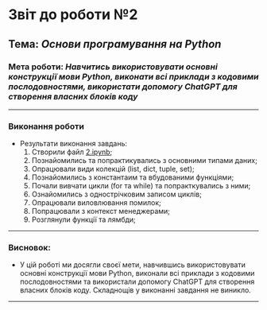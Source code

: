 # Звіт до роботи №2
## Тема: _Основи програмування на Python_
### Мета роботи: _Навчитись використовувати основні конструкції мови Python, виконати всі приклади з кодовими послодовностями, використати допомогу ChatGPT для створення власних блоків коду_

---
### Виконання роботи
* Результати виконання завдань:
    1. Створили файл [2.ipynb](./2.ipynb);
    1. Познайомились та попрактикувались з основними типами даних;
    1. Опрацювали види колекцій (list, dict, tuple, set);
    1. Познайомились з константаим та вбудованими функціями;
    1. Почали вивчати цикли (for та while) та попракткувались з ними;
    1. Ознайомились з однострічковим записом циклів;
    1. Опрацювали виловлювання помилок;
    1. Попрацювали з контекст менеджерами;
    1. Розглянули функції та лямбди;

---
### Висновок:
* У цій роботі ми досягли своєї мети, навчившись використовувати основні конструкції мови Python, виконали всі приклади з кодовими послодовностями та використали допомогу ChatGPT для створення власних блоків коду. Складнощів у виконанні завдання не виникло.

---